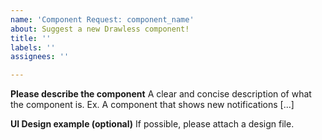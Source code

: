 ```yaml
---
name: 'Component Request: component_name'
about: Suggest a new Drawless component!
title: ''
labels: ''
assignees: ''

---
```


**Please describe the component**
A clear and concise description of what the component is. Ex. A component that shows new notifications [...]

**UI Design example (optional)**
If possible, please attach a design file.
